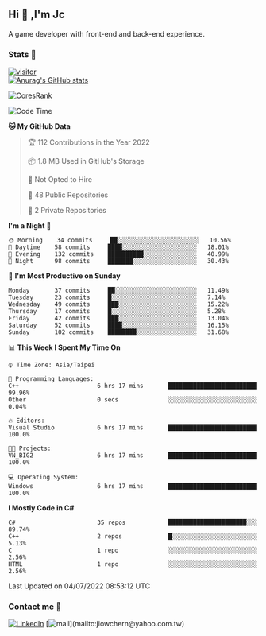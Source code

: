 ## Hi 👋 ,I'm Jc  

A game developer with front-end and back-end experience.  

### Stats  📝
[![visitor](https://visitor-badge.glitch.me/badge?page_id=jiowchern.jiowchern&style=flat-square&color=0088cc)](https://visitor-badge.glitch.me/badge?page_id=jiowchern.jiowchern&style=flat-square&color=0088cc)  
[![Anurag's GitHub stats](https://github-readme-stats.vercel.app/api?username=jiowchern&count_private=true&&show_icons=true)](https://github.com/anuraghazra/github-readme-stats)  
<!-- [![trophy](https://github-profile-trophy.vercel.app/?username=jiowchern)](https://github.com/ryo-ma/github-profile-trophy)   -->
[![CoresRank](https://cr-ss-service.azurewebsites.net/api/ScreenShot?widget=summary&username=jiowchern)](https://cr-ss-service.azurewebsites.net/api/ScreenShot?widget=summary&username=jiowchern)


<!--START_SECTION:waka-->
![Code Time](http://img.shields.io/badge/Code%20Time-422%20hrs%208%20mins-blue)

**🐱 My GitHub Data** 

> 🏆 112 Contributions in the Year 2022
 > 
> 📦 1.8 MB Used in GitHub's Storage 
 > 
> 🚫 Not Opted to Hire
 > 
> 📜 48 Public Repositories 
 > 
> 🔑 2 Private Repositories  
 > 
**I'm a Night 🦉** 

```text
🌞 Morning    34 commits     ██░░░░░░░░░░░░░░░░░░░░░░░   10.56% 
🌆 Daytime    58 commits     ████░░░░░░░░░░░░░░░░░░░░░   18.01% 
🌃 Evening    132 commits    ██████████░░░░░░░░░░░░░░░   40.99% 
🌙 Night      98 commits     ███████░░░░░░░░░░░░░░░░░░   30.43%

```
📅 **I'm Most Productive on Sunday** 

```text
Monday       37 commits     ██░░░░░░░░░░░░░░░░░░░░░░░   11.49% 
Tuesday      23 commits     █░░░░░░░░░░░░░░░░░░░░░░░░   7.14% 
Wednesday    49 commits     ███░░░░░░░░░░░░░░░░░░░░░░   15.22% 
Thursday     17 commits     █░░░░░░░░░░░░░░░░░░░░░░░░   5.28% 
Friday       42 commits     ███░░░░░░░░░░░░░░░░░░░░░░   13.04% 
Saturday     52 commits     ████░░░░░░░░░░░░░░░░░░░░░   16.15% 
Sunday       102 commits    ████████░░░░░░░░░░░░░░░░░   31.68%

```


📊 **This Week I Spent My Time On** 

```text
⌚︎ Time Zone: Asia/Taipei

💬 Programming Languages: 
C++                      6 hrs 17 mins       █████████████████████████   99.96% 
Other                    0 secs              ░░░░░░░░░░░░░░░░░░░░░░░░░   0.04%

🔥 Editors: 
Visual Studio            6 hrs 17 mins       █████████████████████████   100.0%

🐱‍💻 Projects: 
VN_BIG2                  6 hrs 17 mins       █████████████████████████   100.0%

💻 Operating System: 
Windows                  6 hrs 17 mins       █████████████████████████   100.0%

```

**I Mostly Code in C#** 

```text
C#                       35 repos            ██████████████████████░░░   89.74% 
C++                      2 repos             █░░░░░░░░░░░░░░░░░░░░░░░░   5.13% 
C                        1 repo              ░░░░░░░░░░░░░░░░░░░░░░░░░   2.56% 
HTML                     1 repo              ░░░░░░░░░░░░░░░░░░░░░░░░░   2.56%

```



 Last Updated on 04/07/2022 08:53:12 UTC
<!--END_SECTION:waka-->



### Contact me 💬
[![LinkedIn](https://img.shields.io/badge/-JiowchernChen-0077B5?style==flat-square&logo=LinkedIn&logoColor=white)](https://www.linkedin.com/in/jiowchern-chen-4aaa90b7/) [![mail](https://img.shields.io/badge/-jiowchern%40yahoo.com.tw-blueviolet?style=flat-square&logo=yahoo!)](mailto:jiowchern@yahoo.com.tw)    

<!-- [![Linkedin Badge](https://img.shields.io/badge/-LinkedIn-blue?style=flat-square&logo=Linkedin&logoColor=white&link=https://www.linkedin.com/in/jiowchern-chen-4aaa90b7/)](https://www.linkedin.com/in/jiowchern-chen-4aaa90b7/) -->


<!--
**jiowchern/jiowchern** is a ✨ _special_ ✨ repository because its `README.md` (this file) appears on your GitHub profile.

Here are some ideas to get you started:

- 🔭 I’m currently working on ...
- 🌱 I’m currently learning ...
- 👯 I’m looking to collaborate on ...
- 🤔 I’m looking for help with ...
- 💬 Ask me about ...
- 📫 How to reach me: ...
- 😄 Pronouns: ...
- ⚡ Fun fact: ...
-->
